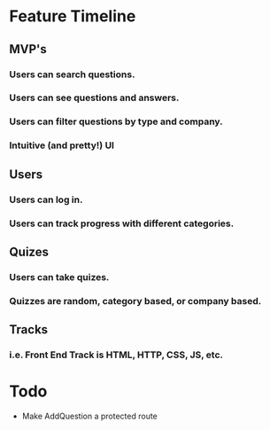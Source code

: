 # Feature Timeline

## MVP's
  ### Users can search questions.
  ### Users can see questions and answers.
  ### Users can filter questions by type and company.
  ### Intuitive (and pretty!) UI

## Users
  ### Users can log in.
  ### Users can track progress with different categories.
  
## Quizes
  ### Users can take quizes. 
  ### Quizzes are random, category based, or company based. 

## Tracks
  ### i.e. Front End Track is HTML, HTTP, CSS, JS, etc. 


  # Todo
  - Make AddQuestion a protected route

